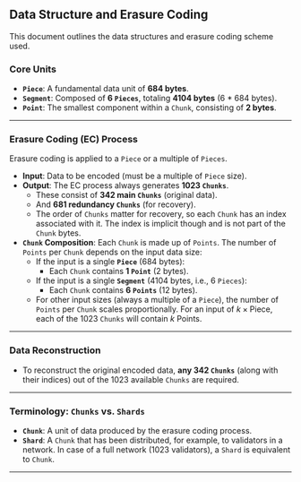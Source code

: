 ## Data Structure and Erasure Coding

This document outlines the data structures and erasure coding scheme used.

### Core Units

* **`Piece`**: A fundamental data unit of **684 bytes**.
* **`Segment`**: Composed of **6 `Pieces`**, totaling **4104 bytes** (6 * 684 bytes).
* **`Point`**: The smallest component within a `Chunk`, consisting of **2 bytes**.

---

### Erasure Coding (EC) Process

Erasure coding is applied to a `Piece` or a multiple of `Pieces`.

* **Input**: Data to be encoded (must be a multiple of `Piece` size).
* **Output**: The EC process always generates **1023 `Chunks`**.
    * These consist of **342 main `Chunks`** (original data).
    * And **681 redundancy `Chunks`** (for recovery).
    * The order of `Chunks` matter for recovery, so each `Chunk` has an index associated with it. The index is implicit though and is not part of the `Chunk` bytes.
* **`Chunk` Composition**: Each `Chunk` is made up of `Points`. The number of `Points` per `Chunk` depends on the input data size:
    * If the input is a single **`Piece`** (684 bytes):
        * Each `Chunk` contains **1 `Point`** (2 bytes).
    * If the input is a single **`Segment`** (4104 bytes, i.e., 6 `Pieces`):
        * Each `Chunk` contains **6 `Points`** (12 bytes).
    * For other input sizes (always a multiple of a `Piece`), the number of `Points` per `Chunk` scales proportionally. For an input of $k \times \text{Piece}$, each of the 1023 `Chunks` will contain $k \text{ Points}$.

---

### Data Reconstruction

* To reconstruct the original encoded data, **any 342 `Chunks`** (along with their indices) out of the 1023 available `Chunks` are required.

---

### Terminology: `Chunks` vs. `Shards`

* **`Chunk`**: A unit of data produced by the erasure coding process.
* **`Shard`**: A `Chunk` that has been distributed, for example, to validators in a network. In case of a full network (1023 validators), a `Shard` is equivalent to `Chunk`.

---
